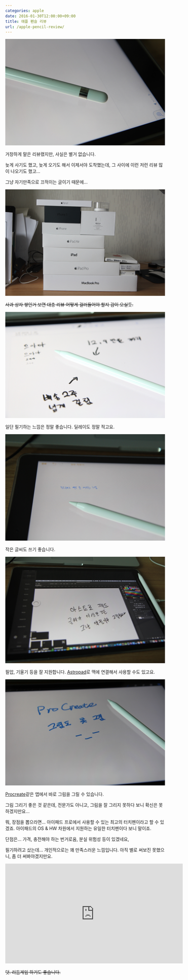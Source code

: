 ```yaml
---
categories: apple
date: 2016-01-30T12:00:00+09:00
title: 애플 펜슬 리뷰
url: /apple-pencil-review/
---
```


![애플 펜슬](01.jpg)

거창하게 말은 리뷰랬지만, 사실은 별거 없습니다.

늦게 사기도 했고, 늦게 오기도 해서 이제서야 도착했는데, 그 사이에 이런 저런 리뷰 많이 나오기도 했고...

그냥 자기만족으로 끄적이는 글이기 때문에...

![사과 상자](02.jpg)

~~사과 상자 쌓인거 보면 대충 리뷰 어떻게 걸러들어야 할지 감이 오실듯.~~

![필기](03.jpg)

일단 필기하는 느낌은 정말 좋습니다. 딜레이도 정말 적고요.

![작은 글씨](04.jpg)

작은 글씨도 쓰기 좋습니다.

![아스트로패드](05.jpg)

필압, 기울기 등을 잘 지원합니다. [Astropad](http://astropad.com)로 맥에 연결해서 사용할 수도 있고요.

![프로크리에이트](06.jpg)

[Procreate](http://procreate.si)같은 앱에서 바로 그림을 그릴 수 있습니다.

그림 그리기 좋은 것 같은데, 전문가도 아니고, 그림을 잘 그리지 못하다 보니 확신은 못하겠지만요...

뭐, 장점을 뽑으라면... 아이패드 프로에서 사용할 수 있는 최고의 터치펜이라고 할 수 있겠죠. 아이패드의 OS & HW 차원에서 지원하는 유일한 터치펜이다 보니 말이죠.

단점은... 가격, 충전해야 하는 번거로움, 분실 위험성 등이 있겠네요,

필기하려고 샀는데... 개인적으로는 꽤 만족스러운 느낌입니다. 아직 별로 써보진 못했으니, 좀 더 써봐야겠지만요.

<iframe width="560" height="315" src="https://www.youtube.com/embed/qtmN4k1QvRk" frameborder="0" allow="accelerometer; autoplay; encrypted-media; gyroscope; picture-in-picture" allowfullscreen></iframe>

~~덧. 리듬게임 하기도 좋습니다.~~
